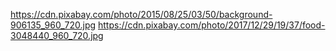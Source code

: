 https://cdn.pixabay.com/photo/2015/08/25/03/50/background-906135_960_720.jpg
https://cdn.pixabay.com/photo/2017/12/29/19/37/food-3048440_960_720.jpg

